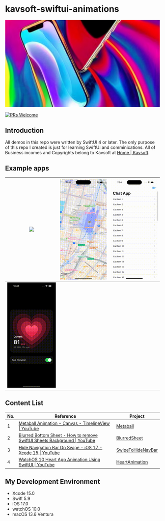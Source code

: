 # kavsoft-swiftui-animations

<img src="https://github.com/hackenbacker/image-host/blob/main/imgs/swiftui-badge.png" width=768>

[![PRs Welcome](https://img.shields.io/badge/PRs-welcome-brightgreen.svg?style=flat-square)](http://makeapullrequest.com)


## Introduction

All demos in this repo were written by SwiftUI 4 or later. The only purpose of this repo I created is just for learning SwiftUI and comminications. All of Business incomes and Copyrights belong to Kavsoft at [Home | Kavsoft](https://kavsoft.dev).


## Example apps

| <img src="https://github.com/hackenbacker/image-host/blob/main/imgs/metaball-256.gif"> | <img src="https://github.com/hackenbacker/image-host/blob/main/imgs/BlurredSheet/BlurredSheet-256.gif"> | <img src="https://github.com/hackenbacker/image-host/blob/main/imgs/SwipeToHideNavBar/SwipeToHideNavBar-256.gif"> |
| :-------------------------------------------: | :----------------------------------------: | -------------------------------------------- |
| <img src="https://github.com/hackenbacker/image-host/blob/main/imgs/HeartAnimation/HeartAnimation-256.gif"> |  |  |

## Content List

| No. | Reference  | Project  |
|---|---|---|
| 1  | [Metaball Animation - Canvas - TimelineView \| YouTube](https://youtu.be/hfKGLJejAEw) | [Metaball](https://github.com/hackenbacker/Metaball) |
| 2  | [Blurred Bottom Sheet - How to remove SwiftUI Sheets Background \| YouTube](https://youtu.be/NE1ZIK0PGTI)  | [BlurredSheet](https://github.com/hackenbacker/BlurredSheet) |
| 3  |  [Hide Navigation Bar On Swipe - iOS 17 - Xcode 15 \| YouTube](https://youtu.be/_oFMZaXIgPc?si=ZPcJCE5Bjnogfk40) | [SwipeToHideNavBar](https://github.com/hackenbacker/SwipeToHideNavBar) |
| 4  | [WatchOS 10 Heart App Animation Using SwiftUI \| YouTube](https://www.youtube.com/watch?v=kZKI-BImtLE) | [HeartAnimation](https://github.com/hackenbacker/HeartAnimation) |

## My Development Environment
* Xcode 15.0
* Swift 5.9
* iOS 17.0
* watchOS 10.0
* macOS 13.6 Ventura
